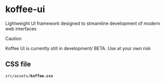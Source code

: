 # koffee-ui
Lightweight UI framework designed to streamline development of modern web interfaces

> [!CAUTION]
> Koffee UI is currently still in development/ BETA. Use at your own risk

## CSS file
<code>src/assets/<b>koffee.css</b></code>